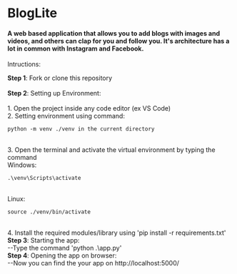﻿<h1> BlogLite</h1>

<h4> A web based application that allows you to add blogs with images and videos, and others can clap for you and follow you. It's architecture has a lot in common with Instagram and Facebook. </h4>

Intructions:<br>
<p>
    <b>Step 1</b>: Fork or clone this repository 
    <br>
    <br>
    <b>Step 2</b>: Setting up Environment: 
    <br>
    <br>
    1. Open the project inside any code editor (ex VS Code)<br>
    2. Setting environment using command: <br>
    
```
python -m venv ./venv in the current directory
```
<br>
3. Open the terminal and activate the virtual environment by typing the command 

<br>
Windows:

```
.\venv\Scripts\activate
```
<br>
Linux:

```
source ./venv/bin/activate
```

<br>
4. Install the required modules/library using 'pip install -r requirements.txt'
<b>Step 3</b>: Starting the app:<br>
--Type the command 'python .\app.py'<br>
<b>Step 4</b>: Opening the app on browser:<br>
--Now you can find the your app on http://localhost:5000/<br>

</p>
